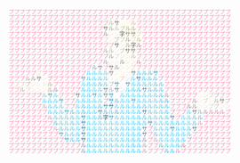 <pre style="font-size: 10px;line-height: 10px;"><span style="color:#fe8fb4;">プ</span><span style="color:#fe8fb4;">プ</span><span style="color:#fe8fb4;">プ</span><span style="color:#fe8fb4;">プ</span><span style="color:#fe8fb4;">プ</span><span style="color:#fe8fb4;">プ</span><span style="color:#fe8fb4;">プ</span><span style="color:#fe8fb4;">プ</span><span style="color:#fe8fb4;">プ</span><span style="color:#fe8fb4;">プ</span><span style="color:#fe8fb4;">プ</span><span style="color:#fe8fb4;">プ</span><span style="color:#fe8fb4;">プ</span><span style="color:#fe8fb4;">プ</span><span style="color:#fe8fb4;">プ</span><span style="color:#fe8fb4;">プ</span><span style="color:#fe8fb4;">プ</span><span style="color:#fe8fb4;">プ</span><span style="color:#fe8fb4;">プ</span><span style="color:#fe8fb4;">プ</span><span style="color:#fe8fb4;">プ</span><span style="color:#fe8fb4;">プ</span><span style="color:#fe8fb4;">プ</span><span style="color:#fe8fb4;">プ</span><span style="color:#fe8fb4;">プ</span><span style="color:#fe8fb4;">プ</span><span style="color:#fe8fb4;">プ</span><span style="color:#fe8fb4;">プ</span><span style="color:#fe8fb4;">プ</span><span style="color:#fe8fb4;">プ</span><span style="color:#fe8fb4;">プ</span><span style="color:#fe8fb4;">プ</span><span style="color:#fe8fb4;">プ</span><span style="color:#fe8fb4;">プ</span><span style="color:#fe8fb4;">プ</span><span style="color:#fe8fb4;">プ</span><span style="color:#fe8fb4;">プ</span><span style="color:#fe8fb4;">プ</span><span style="color:#fe8fb4;">プ</span><span style="color:#fe8fb4;">プ</span><br><span style="color:#fe8fb4;">プ</span><span style="color:#fe8fb4;">プ</span><span style="color:#fe8fb4;">プ</span><span style="color:#fe8fb4;">プ</span><span style="color:#fe8fb4;">プ</span><span style="color:#fe8fb4;">プ</span><span style="color:#fe8fb4;">プ</span><span style="color:#fe8fb4;">プ</span><span style="color:#fe8fb4;">プ</span><span style="color:#fe8fb4;">プ</span><span style="color:#fe8fb4;">プ</span><span style="color:#fe8fb4;">プ</span><span style="color:#fe8fb4;">プ</span><span style="color:#fe8fb4;">プ</span><span style="color:#fe8fb4;">プ</span><span style="color:#fe8fb4;">プ</span><span style="color:#fe8fb4;">プ</span><span style="color:#fe8fb4;">プ</span><span style="color:#fe8fb4;">プ</span><span style="color:#fe8fb4;">プ</span><span style="color:#fe8fb4;">プ</span><span style="color:#fe8fb4;">プ</span><span style="color:#fe8fb4;">プ</span><span style="color:#fe8fb4;">プ</span><span style="color:#fe8fb4;">プ</span><span style="color:#fe8fb4;">プ</span><span style="color:#fe8fb4;">プ</span><span style="color:#fe8fb4;">プ</span><span style="color:#fe8fb4;">プ</span><span style="color:#fe8fb4;">プ</span><span style="color:#fe8fb4;">プ</span><span style="color:#fe8fb4;">プ</span><span style="color:#fe8fb4;">プ</span><span style="color:#fe8fb4;">プ</span><span style="color:#fe8fb4;">プ</span><span style="color:#fe8fb4;">プ</span><span style="color:#fe8fb4;">プ</span><span style="color:#fe8fb4;">プ</span><span style="color:#fe8fb4;">プ</span><span style="color:#fe8fb4;">プ</span><br><span style="color:#fe8fb4;">プ</span><span style="color:#fe8fb4;">プ</span><span style="color:#fe8fb4;">プ</span><span style="color:#fe8fb4;">プ</span><span style="color:#fe8fb4;">プ</span><span style="color:#fe8fb4;">プ</span><span style="color:#fe8fb4;">プ</span><span style="color:#fe8fb4;">プ</span><span style="color:#fe8fb4;">プ</span><span style="color:#fe8fb4;">プ</span><span style="color:#fe8fb4;">プ</span><span style="color:#fe8fb4;">プ</span><span style="color:#fe8fb4;">プ</span><span style="color:#fe8fb4;">プ</span><span style="color:#fe8fb4;">プ</span><span style="color:#fe8fb4;">プ</span><span style="color:#fe8fb4;">プ</span><span style="color:#f990b3;">プ</span><span style="color:#b3b075;">ル</span><span style="color:#6b674a;">サ</span><span style="color:#fefb9f;">ン</span><span style="color:#fef99b;">ン</span><span style="color:#c7ad87;">ル</span><span style="color:#fe8fb4;">プ</span><span style="color:#fe8fb4;">プ</span><span style="color:#fe8fb4;">プ</span><span style="color:#fe8fb4;">プ</span><span style="color:#fe8fb4;">プ</span><span style="color:#fe8fb4;">プ</span><span style="color:#fe8fb4;">プ</span><span style="color:#fe8fb4;">プ</span><span style="color:#fe8fb4;">プ</span><span style="color:#fe8fb4;">プ</span><span style="color:#fe8fb4;">プ</span><span style="color:#fe8fb4;">プ</span><span style="color:#fe8fb4;">プ</span><span style="color:#fe8fb4;">プ</span><span style="color:#fe8fb4;">プ</span><span style="color:#fe8fb4;">プ</span><span style="color:#fe8fb4;">プ</span><br><span style="color:#fe8fb4;">プ</span><span style="color:#fe8fb4;">プ</span><span style="color:#fe8fb4;">プ</span><span style="color:#fe8fb4;">プ</span><span style="color:#fe8fb4;">プ</span><span style="color:#fe8fb4;">プ</span><span style="color:#fe8fb4;">プ</span><span style="color:#fe8fb4;">プ</span><span style="color:#fe8fb4;">プ</span><span style="color:#fe8fb4;">プ</span><span style="color:#fe8fb4;">プ</span><span style="color:#fe8fb4;">プ</span><span style="color:#fe8fb4;">プ</span><span style="color:#fe8fb4;">プ</span><span style="color:#fe8fb4;">プ</span><span style="color:#fe8fb4;">プ</span><span style="color:#fe8fb4;">プ</span><span style="color:#6a6545;">サ</span><span style="color:#9f9b67;">ル</span><span style="color:#bcbb79;">ル</span><span style="color:#c4c182;">プ</span><span style="color:#a7a26d;">ル</span><span style="color:#9f9c69;">ル</span><span style="color:#fe8fb4;">プ</span><span style="color:#fe8fb4;">プ</span><span style="color:#fe8fb4;">プ</span><span style="color:#fe8fb4;">プ</span><span style="color:#fe8fb4;">プ</span><span style="color:#fe8fb4;">プ</span><span style="color:#fe8fb4;">プ</span><span style="color:#fe8fb4;">プ</span><span style="color:#fe8fb4;">プ</span><span style="color:#fe8fb4;">プ</span><span style="color:#fe8fb4;">プ</span><span style="color:#fe8fb4;">プ</span><span style="color:#fe8fb4;">プ</span><span style="color:#fe8fb4;">プ</span><span style="color:#fe8fb4;">プ</span><span style="color:#fe8fb4;">プ</span><span style="color:#fe8fb4;">プ</span><br><span style="color:#fe8fb4;">プ</span><span style="color:#fe8fb4;">プ</span><span style="color:#fe8fb4;">プ</span><span style="color:#fe8fb4;">プ</span><span style="color:#fe8fb4;">プ</span><span style="color:#fe8fb4;">プ</span><span style="color:#fe8fb4;">プ</span><span style="color:#fe8fb4;">プ</span><span style="color:#fe8fb4;">プ</span><span style="color:#fe8fb4;">プ</span><span style="color:#fe8fb4;">プ</span><span style="color:#fe8fb4;">プ</span><span style="color:#fe8fb4;">プ</span><span style="color:#fe8fb4;">プ</span><span style="color:#fe8fb4;">プ</span><span style="color:#fe8fb4;">プ</span><span style="color:#fe8fb4;">プ</span><span style="color:#8d8271;">ル</span><span style="color:#fde6cb;">ン</span><span style="color:#fee7ce;">ン</span><span style="color:#5a533b;">字</span><span style="color:#878354;">サ</span><span style="color:#7a744b;">サ</span><span style="color:#dfce96;">プ</span><span style="color:#fe8fb4;">プ</span><span style="color:#fe8fb4;">プ</span><span style="color:#fe8fb4;">プ</span><span style="color:#fe8fb4;">プ</span><span style="color:#fe8fb4;">プ</span><span style="color:#fe8fb4;">プ</span><span style="color:#fe8fb4;">プ</span><span style="color:#fe8fb4;">プ</span><span style="color:#fe8fb4;">プ</span><span style="color:#fe8fb4;">プ</span><span style="color:#fe8fb4;">プ</span><span style="color:#fe8fb4;">プ</span><span style="color:#fe8fb4;">プ</span><span style="color:#fe8fb4;">プ</span><span style="color:#fe8fb4;">プ</span><span style="color:#fe8fb4;">プ</span><br><span style="color:#fe8fb4;">プ</span><span style="color:#fe8fb4;">プ</span><span style="color:#fe8fb4;">プ</span><span style="color:#fe8fb4;">プ</span><span style="color:#fe8fb4;">プ</span><span style="color:#fe8fb4;">プ</span><span style="color:#fe8fb4;">プ</span><span style="color:#fe8fb4;">プ</span><span style="color:#fe8fb4;">プ</span><span style="color:#fe8fb4;">プ</span><span style="color:#fe8fb4;">プ</span><span style="color:#fe8fb4;">プ</span><span style="color:#fe8fb4;">プ</span><span style="color:#fe8fb4;">プ</span><span style="color:#fe8fb4;">プ</span><span style="color:#fe8fb4;">プ</span><span style="color:#fe8fb4;">プ</span><span style="color:#d6d1b9;">プ</span><span style="color:#ffe8cf;">ン</span><span style="color:#c1b49a;">プ</span><span style="color:#d9c3a7;">プ</span><span style="color:#958a6a;">ル</span><span style="color:#e0dc91;">プ</span><span style="color:#acaa6e;">ル</span><span style="color:#fe8fb4;">プ</span><span style="color:#fe8fb4;">プ</span><span style="color:#fe8fb4;">プ</span><span style="color:#fe8fb4;">プ</span><span style="color:#fe8fb4;">プ</span><span style="color:#fe8fb4;">プ</span><span style="color:#fe8fb4;">プ</span><span style="color:#fe8fb4;">プ</span><span style="color:#fe8fb4;">プ</span><span style="color:#fe8fb4;">プ</span><span style="color:#fe8fb4;">プ</span><span style="color:#fe8fb4;">プ</span><span style="color:#fe8fb4;">プ</span><span style="color:#fe8fb4;">プ</span><span style="color:#fe8fb4;">プ</span><span style="color:#fe8fb4;">プ</span><br><span style="color:#fe8fb4;">プ</span><span style="color:#fe8fb4;">プ</span><span style="color:#fe8fb4;">プ</span><span style="color:#fe8fb4;">プ</span><span style="color:#fe8fb4;">プ</span><span style="color:#fe8fb4;">プ</span><span style="color:#fe8fb4;">プ</span><span style="color:#fe8fb4;">プ</span><span style="color:#fe8fb4;">プ</span><span style="color:#fe8fb4;">プ</span><span style="color:#fe8fb4;">プ</span><span style="color:#fe8fb4;">プ</span><span style="color:#fe8fb4;">プ</span><span style="color:#fe8fb4;">プ</span><span style="color:#fe8fb4;">プ</span><span style="color:#fe8fb4;">プ</span><span style="color:#fe8fb4;">プ</span><span style="color:#eb99ae;">プ</span><span style="color:#c7b29e;">プ</span><span style="color:#5e574a;">サ</span><span style="color:#fcdcc0;">ン</span><span style="color:#a39075;">ル</span><span style="color:#635249;">字</span><span style="color:#ac6c7e;">ル</span><span style="color:#fe8fb4;">プ</span><span style="color:#fe8fb4;">プ</span><span style="color:#fe8fb4;">プ</span><span style="color:#fe8fb4;">プ</span><span style="color:#fe8fb4;">プ</span><span style="color:#fe8fb4;">プ</span><span style="color:#fe8fb4;">プ</span><span style="color:#fe8fb4;">プ</span><span style="color:#fe8fb4;">プ</span><span style="color:#fe8fb4;">プ</span><span style="color:#fe8fb4;">プ</span><span style="color:#fe8fb4;">プ</span><span style="color:#fe8fb4;">プ</span><span style="color:#fe8fb4;">プ</span><span style="color:#fe8fb4;">プ</span><span style="color:#fe8fb4;">プ</span><br><span style="color:#fe8fb4;">プ</span><span style="color:#fe8fb4;">プ</span><span style="color:#fe8fb4;">プ</span><span style="color:#fe8fb4;">プ</span><span style="color:#fe8fb4;">プ</span><span style="color:#fe8fb4;">プ</span><span style="color:#fe8fb4;">プ</span><span style="color:#fe8fb4;">プ</span><span style="color:#fe8fb4;">プ</span><span style="color:#fe8fb4;">プ</span><span style="color:#fe8fb4;">プ</span><span style="color:#fe8fb4;">プ</span><span style="color:#fe8fb4;">プ</span><span style="color:#fe8fb4;">プ</span><span style="color:#fe8fb4;">プ</span><span style="color:#fe8fb4;">プ</span><span style="color:#fe8fb4;">プ</span><span style="color:#9b9082;">ル</span><span style="color:#bba691;">ル</span><span style="color:#fde6ca;">ン</span><span style="color:#d3b79c;">プ</span><span style="color:#776d55;">サ</span><span style="color:#756e5c;">サ</span><span style="color:#d988a0;">プ</span><span style="color:#fe8fb4;">プ</span><span style="color:#fe8fb4;">プ</span><span style="color:#fe8fb4;">プ</span><span style="color:#fe8fb4;">プ</span><span style="color:#fe8fb4;">プ</span><span style="color:#fe8fb4;">プ</span><span style="color:#fe8fb4;">プ</span><span style="color:#fe8fb4;">プ</span><span style="color:#fe8fb4;">プ</span><span style="color:#fe8fb4;">プ</span><span style="color:#fe8fb4;">プ</span><span style="color:#fe8fb4;">プ</span><span style="color:#fe8fb4;">プ</span><span style="color:#fe8fb4;">プ</span><span style="color:#fe8fb4;">プ</span><span style="color:#fe8fb4;">プ</span><br><span style="color:#fe8fb4;">プ</span><span style="color:#fe8fb4;">プ</span><span style="color:#fe8fb4;">プ</span><span style="color:#fe8fb4;">プ</span><span style="color:#fe8fb4;">プ</span><span style="color:#fe8fb4;">プ</span><span style="color:#fe8fb4;">プ</span><span style="color:#fe8fb4;">プ</span><span style="color:#fe8fb4;">プ</span><span style="color:#fe8fb4;">プ</span><span style="color:#fe8fb4;">プ</span><span style="color:#fe8fb4;">プ</span><span style="color:#fe8fb4;">プ</span><span style="color:#fe8fb4;">プ</span><span style="color:#fe8fb4;">プ</span><span style="color:#fe8fb4;">プ</span><span style="color:#fe8fb4;">プ</span><span style="color:#de91aa;">プ</span><span style="color:#9c8f81;">ル</span><span style="color:#ddcfba;">プ</span><span style="color:#f6d7bb;">ン</span><span style="color:#f9d9b8;">ン</span><span style="color:#bda08d;">ル</span><span style="color:#fe8fb4;">プ</span><span style="color:#fe8fb4;">プ</span><span style="color:#fe8fb4;">プ</span><span style="color:#fe8fb4;">プ</span><span style="color:#fe8fb4;">プ</span><span style="color:#fe8fb4;">プ</span><span style="color:#fe8fb4;">プ</span><span style="color:#fe8fb4;">プ</span><span style="color:#fe8fb4;">プ</span><span style="color:#fe8fb4;">プ</span><span style="color:#fe8fb4;">プ</span><span style="color:#fe8fb4;">プ</span><span style="color:#fe8fb4;">プ</span><span style="color:#fe8fb4;">プ</span><span style="color:#fe8fb4;">プ</span><span style="color:#fe8fb4;">プ</span><span style="color:#fe8fb4;">プ</span><br><span style="color:#fe8fb4;">プ</span><span style="color:#fe8fb4;">プ</span><span style="color:#fe8fb4;">プ</span><span style="color:#fe8fb4;">プ</span><span style="color:#fe8fb4;">プ</span><span style="color:#fe8fb4;">プ</span><span style="color:#fe8fb4;">プ</span><span style="color:#fe8fb4;">プ</span><span style="color:#fe8fb4;">プ</span><span style="color:#fe8fb4;">プ</span><span style="color:#fe8fb4;">プ</span><span style="color:#fe8fb4;">プ</span><span style="color:#fe8fb4;">プ</span><span style="color:#fe8fb4;">プ</span><span style="color:#fe8fb4;">プ</span><span style="color:#fe8fb4;">プ</span><span style="color:#fe8fb4;">プ</span><span style="color:#a68182;">ル</span><span style="color:#fee7cd;">ン</span><span style="color:#fce6cd;">ン</span><span style="color:#907e71;">ル</span><span style="color:#fbd8ba;">ン</span><span style="color:#f6d7b8;">ン</span><span style="color:#b8748b;">ル</span><span style="color:#fe8fb4;">プ</span><span style="color:#fe8fb4;">プ</span><span style="color:#fe8fb4;">プ</span><span style="color:#fe8fb4;">プ</span><span style="color:#fe8fb4;">プ</span><span style="color:#fe8fb4;">プ</span><span style="color:#fe8fb4;">プ</span><span style="color:#fe8fb4;">プ</span><span style="color:#fe8fb4;">プ</span><span style="color:#fe8fb4;">プ</span><span style="color:#fe8fb4;">プ</span><span style="color:#fe8fb4;">プ</span><span style="color:#fe8fb4;">プ</span><span style="color:#fe8fb4;">プ</span><span style="color:#fe8fb4;">プ</span><span style="color:#fe8fb4;">プ</span><br><span style="color:#fe8fb4;">プ</span><span style="color:#fe8fb4;">プ</span><span style="color:#fe8fb4;">プ</span><span style="color:#fe8fb4;">プ</span><span style="color:#fe8fb4;">プ</span><span style="color:#fe8fb4;">プ</span><span style="color:#fe8fb4;">プ</span><span style="color:#fe8fb4;">プ</span><span style="color:#fe8fb4;">プ</span><span style="color:#fe8fb4;">プ</span><span style="color:#fe8fb4;">プ</span><span style="color:#fe8fb4;">プ</span><span style="color:#fe8fb4;">プ</span><span style="color:#fe8fb4;">プ</span><span style="color:#fe8fb4;">プ</span><span style="color:#6391ac;">ル</span><span style="color:#8c6980;">サ</span><span style="color:#fd8fb3;">プ</span><span style="color:#706a66;">サ</span><span style="color:#928173;">ル</span><span style="color:#fce2c6;">ン</span><span style="color:#f9d9bc;">ン</span><span style="color:#e2c7ab;">プ</span><span style="color:#fe8fb4;">プ</span><span style="color:#fe8fb4;">プ</span><span style="color:#fe8fb4;">プ</span><span style="color:#fe8fb4;">プ</span><span style="color:#fe8fb4;">プ</span><span style="color:#fe8fb4;">プ</span><span style="color:#fe8fb4;">プ</span><span style="color:#fe8fb4;">プ</span><span style="color:#fe8fb4;">プ</span><span style="color:#fe8fb4;">プ</span><span style="color:#fe8fb4;">プ</span><span style="color:#fe8fb4;">プ</span><span style="color:#fe8fb4;">プ</span><span style="color:#fe8fb4;">プ</span><span style="color:#fe8fb4;">プ</span><span style="color:#fe8fb4;">プ</span><span style="color:#fe8fb4;">プ</span><br><span style="color:#fe8fb4;">プ</span><span style="color:#fe8fb4;">プ</span><span style="color:#fe8fb4;">プ</span><span style="color:#fe8fb4;">プ</span><span style="color:#f98fb2;">プ</span><span style="color:#e1d5bd;">プ</span><span style="color:#fd8fb4;">プ</span><span style="color:#fe8fb4;">プ</span><span style="color:#fe8fb4;">プ</span><span style="color:#fe8fb4;">プ</span><span style="color:#fe8fb4;">プ</span><span style="color:#fe8fb4;">プ</span><span style="color:#fe8fb4;">プ</span><span style="color:#fe8fb4;">プ</span><span style="color:#27c6f4;">ル</span><span style="color:#29c3f3;">ル</span><span style="color:#28c4f3;">ル</span><span style="color:#2fc6f3;">ル</span><span style="color:#77726b;">サ</span><span style="color:#fee5cc;">ン</span><span style="color:#fee4cc;">ン</span><span style="color:#fde3c8;">ン</span><span style="color:#606e71;">サ</span><span style="color:#2ab0e0;">ル</span><span style="color:#24aede;">ル</span><span style="color:#25a8db;">ル</span><span style="color:#2a8db5;">サ</span><span style="color:#fe8fb4;">プ</span><span style="color:#fe8fb4;">プ</span><span style="color:#fe8fb4;">プ</span><span style="color:#fe8fb4;">プ</span><span style="color:#fe8fb4;">プ</span><span style="color:#fe8fb4;">プ</span><span style="color:#fe8fb4;">プ</span><span style="color:#fe8fb4;">プ</span><span style="color:#fe8fb4;">プ</span><span style="color:#fe8fb4;">プ</span><span style="color:#fe8fb4;">プ</span><span style="color:#fe8fb4;">プ</span><span style="color:#fe8fb4;">プ</span><br><span style="color:#fe8fb4;">プ</span><span style="color:#fe8fb4;">プ</span><span style="color:#f48eb0;">プ</span><span style="color:#b78995;">ル</span><span style="color:#9d867d;">ル</span><span style="color:#767169;">サ</span><span style="color:#fde5cb;">ン</span><span style="color:#e78aa8;">プ</span><span style="color:#fe8fb4;">プ</span><span style="color:#fe8fb4;">プ</span><span style="color:#fe8fb4;">プ</span><span style="color:#fe8fb4;">プ</span><span style="color:#fe8fb4;">プ</span><span style="color:#5686a1;">サ</span><span style="color:#2ebde8;">ル</span><span style="color:#29c3f3;">ル</span><span style="color:#2eb6e1;">ル</span><span style="color:#2ac6f5;">ル</span><span style="color:#efefee;">ン</span><span style="color:#fce7cb;">ン</span><span style="color:#e5cbb1;">プ</span><span style="color:#dcdddd;">ン</span><span style="color:#27c6f9;">ル</span><span style="color:#1a6987;">サ</span><span style="color:#1cb5ee;">ル</span><span style="color:#1fb6f0;">ル</span><span style="color:#2badda;">ル</span><span style="color:#b0a5c7;">プ</span><span style="color:#fe8fb4;">プ</span><span style="color:#fe8fb4;">プ</span><span style="color:#fe8fb4;">プ</span><span style="color:#fe8fb4;">プ</span><span style="color:#fe8fb4;">プ</span><span style="color:#fe8fb4;">プ</span><span style="color:#fe8fb4;">プ</span><span style="color:#fe8fb4;">プ</span><span style="color:#fe8fb4;">プ</span><span style="color:#fe8fb4;">プ</span><span style="color:#fe8fb4;">プ</span><span style="color:#fe8fb4;">プ</span><br><span style="color:#fe8fb4;">プ</span><span style="color:#d6bdc5;">プ</span><span style="color:#d6c8b3;">プ</span><span style="color:#baac9b;">プ</span><span style="color:#f1ddc4;">ン</span><span style="color:#fee8cf;">ン</span><span style="color:#ebddc6;">ン</span><span style="color:#b7908b;">ル</span><span style="color:#fe8fb4;">プ</span><span style="color:#fe8fb4;">プ</span><span style="color:#fe8fb4;">プ</span><span style="color:#fe8fb4;">プ</span><span style="color:#fe8fb4;">プ</span><span style="color:#2cc4f4;">ル</span><span style="color:#35bfec;">ル</span><span style="color:#2ac5f3;">ル</span><span style="color:#2eaed7;">ル</span><span style="color:#2ec1f2;">ル</span><span style="color:#acb6bc;">プ</span><span style="color:#3b81a0;">サ</span><span style="color:#fdfefd;">ン</span><span style="color:#4b7d90;">サ</span><span style="color:#29c3f5;">ル</span><span style="color:#2db3dd;">ル</span><span style="color:#21bdf1;">ル</span><span style="color:#2dc1f0;">ル</span><span style="color:#1cb6eb;">ル</span><span style="color:#21b3e4;">ル</span><span style="color:#fe8fb4;">プ</span><span style="color:#fe8fb4;">プ</span><span style="color:#fe8fb4;">プ</span><span style="color:#fe8fb4;">プ</span><span style="color:#fe8fb4;">プ</span><span style="color:#fe8fb4;">プ</span><span style="color:#fe8fb4;">プ</span><span style="color:#fe8fb4;">プ</span><span style="color:#fe8fb4;">プ</span><span style="color:#fe8fb4;">プ</span><span style="color:#fe8fb4;">プ</span><span style="color:#fe8fb4;">プ</span><br><span style="color:#fe8fb4;">プ</span><span style="color:#fb95b7;">プ</span><span style="color:#af9a89;">ル</span><span style="color:#eacdb4;">プ</span><span style="color:#f7dabf;">ン</span><span style="color:#fadfc2;">ン</span><span style="color:#fee5cc;">ン</span><span style="color:#a99584;">ル</span><span style="color:#a96c84;">ル</span><span style="color:#fe8fb4;">プ</span><span style="color:#fe8fb4;">プ</span><span style="color:#fe8fb4;">プ</span><span style="color:#f38eb0;">プ</span><span style="color:#25b5e5;">ル</span><span style="color:#29c7f7;">ル</span><span style="color:#28c4f3;">ル</span><span style="color:#31b9e2;">ル</span><span style="color:#337e97;">サ</span><span style="color:#90a0a9;">ル</span><span style="color:#587385;">サ</span><span style="color:#dddedf;">ン</span><span style="color:#29c3f5;">ル</span><span style="color:#2db0d4;">ル</span><span style="color:#2ea3c9;">ル</span><span style="color:#2881a3;">サ</span><span style="color:#1db5ed;">ル</span><span style="color:#1db7ea;">ル</span><span style="color:#1cb5eb;">ル</span><span style="color:#fe8fb4;">プ</span><span style="color:#fe8fb4;">プ</span><span style="color:#fe8fb4;">プ</span><span style="color:#fe8fb4;">プ</span><span style="color:#fe8fb4;">プ</span><span style="color:#fe8fb4;">プ</span><span style="color:#fe8fb4;">プ</span><span style="color:#fe8fb4;">プ</span><span style="color:#fe8fb4;">プ</span><span style="color:#fe8fb4;">プ</span><span style="color:#fe8fb4;">プ</span><span style="color:#fe8fb4;">プ</span><br><span style="color:#fe8fb4;">プ</span><span style="color:#fe8fb4;">プ</span><span style="color:#fe8fb4;">プ</span><span style="color:#fe8fb4;">プ</span><span style="color:#fe8fb4;">プ</span><span style="color:#df8da9;">プ</span><span style="color:#9dabb2;">ル</span><span style="color:#2890b3;">サ</span><span style="color:#2bc7f9;">ル</span><span style="color:#fe8fb4;">プ</span><span style="color:#fe8fb4;">プ</span><span style="color:#fe8fb4;">プ</span><span style="color:#5a6c7a;">サ</span><span style="color:#25c1f4;">ル</span><span style="color:#27c4f5;">ル</span><span style="color:#2898bc;">サ</span><span style="color:#2ac2f6;">ル</span><span style="color:#5f7881;">サ</span><span style="color:#1298d3;">サ</span><span style="color:#fcfcfb;">ン</span><span style="color:#2ac8f7;">ル</span><span style="color:#2cc4f4;">ル</span><span style="color:#29c6f5;">ル</span><span style="color:#2ac4f5;">ル</span><span style="color:#28c3f2;">ル</span><span style="color:#2ac3f4;">ル</span><span style="color:#23bef0;">ル</span><span style="color:#1cb6e9;">ル</span><span style="color:#ad748b;">ル</span><span style="color:#fe8fb4;">プ</span><span style="color:#fe8fb4;">プ</span><span style="color:#fe8fb4;">プ</span><span style="color:#fe8fb4;">プ</span><span style="color:#f88fb2;">プ</span><span style="color:#fee9cf;">ン</span><span style="color:#e8dcc4;">ン</span><span style="color:#d7c6b1;">プ</span><span style="color:#b8ab9b;">プ</span><span style="color:#fe8fb4;">プ</span><span style="color:#fe8fb4;">プ</span><br><span style="color:#fe8fb4;">プ</span><span style="color:#fe8fb4;">プ</span><span style="color:#fe8fb4;">プ</span><span style="color:#fe8fb4;">プ</span><span style="color:#fe8fb4;">プ</span><span style="color:#fe8fb4;">プ</span><span style="color:#2bc4f4;">ル</span><span style="color:#29c4f4;">ル</span><span style="color:#29c3f4;">ル</span><span style="color:#2c90af;">サ</span><span style="color:#fe8fb4;">プ</span><span style="color:#fe8fb4;">プ</span><span style="color:#2dc7f5;">ル</span><span style="color:#26b6e5;">ル</span><span style="color:#29c4f4;">ル</span><span style="color:#2ac6f6;">ル</span><span style="color:#2bc5f6;">ル</span><span style="color:#afa9a9;">プ</span><span style="color:#108ec5;">サ</span><span style="color:#2ea9d0;">ル</span><span style="color:#2bc3f4;">ル</span><span style="color:#29c4f4;">ル</span><span style="color:#2d92b6;">サ</span><span style="color:#29c1f3;">ル</span><span style="color:#2bc2f4;">ル</span><span style="color:#2ac3f4;">ル</span><span style="color:#28c3f4;">ル</span><span style="color:#1cb5ee;">ル</span><span style="color:#2c9cc7;">ル</span><span style="color:#fe8fb4;">プ</span><span style="color:#fe8fb4;">プ</span><span style="color:#fe8fb4;">プ</span><span style="color:#fe8fb4;">プ</span><span style="color:#ac7480;">ル</span><span style="color:#fbe8ce;">ン</span><span style="color:#dbccb8;">プ</span><span style="color:#fae5ca;">ン</span><span style="color:#a79989;">ル</span><span style="color:#776d60;">サ</span><span style="color:#fe8fb4;">プ</span><br><span style="color:#fe8fb4;">プ</span><span style="color:#fe8fb4;">プ</span><span style="color:#fe8fb4;">プ</span><span style="color:#fe8fb4;">プ</span><span style="color:#fe8fb4;">プ</span><span style="color:#fe8fb4;">プ</span><span style="color:#be90a6;">ル</span><span style="color:#28c4f3;">ル</span><span style="color:#28c4f3;">ル</span><span style="color:#29c3f4;">ル</span><span style="color:#fa8fb3;">プ</span><span style="color:#f58eb0;">プ</span><span style="color:#29c3f4;">ル</span><span style="color:#2aa8d1;">ル</span><span style="color:#28c4f4;">ル</span><span style="color:#29c3f4;">ル</span><span style="color:#2aadd6;">ル</span><span style="color:#1e85b7;">サ</span><span style="color:#1b6485;">サ</span><span style="color:#2ac3f1;">ル</span><span style="color:#2dbce8;">ル</span><span style="color:#2ec4f4;">ル</span><span style="color:#28c4f4;">ル</span><span style="color:#1fb8ed;">ル</span><span style="color:#2eaed6;">ル</span><span style="color:#28c4f3;">ル</span><span style="color:#29c4f3;">ル</span><span style="color:#22bcee;">ル</span><span style="color:#1fb6eb;">ル</span><span style="color:#fe8fb4;">プ</span><span style="color:#fe8fb4;">プ</span><span style="color:#fe8fb4;">プ</span><span style="color:#9c6c82;">ル</span><span style="color:#8c8376;">ル</span><span style="color:#fde3c9;">ン</span><span style="color:#fcdebf;">ン</span><span style="color:#e5ccb5;">プ</span><span style="color:#cfbfaa;">プ</span><span style="color:#ecdbc3;">ン</span><span style="color:#fec9db;">ン</span><br><span style="color:#fe8fb4;">プ</span><span style="color:#fe8fb4;">プ</span><span style="color:#fe8fb4;">プ</span><span style="color:#fe8fb4;">プ</span><span style="color:#fe8fb4;">プ</span><span style="color:#fe8fb4;">プ</span><span style="color:#fe8fb4;">プ</span><span style="color:#2dc1ee;">ル</span><span style="color:#29c3f5;">ル</span><span style="color:#29c4f4;">ル</span><span style="color:#2e96ba;">サ</span><span style="color:#2ea8ce;">ル</span><span style="color:#2ac3f3;">ル</span><span style="color:#2c9dc3;">ル</span><span style="color:#29c4f4;">ル</span><span style="color:#29c4f3;">ル</span><span style="color:#247b98;">サ</span><span style="color:#14a5e6;">ル</span><span style="color:#2ac6f7;">ル</span><span style="color:#2a9ec1;">ル</span><span style="color:#2ac4f6;">ル</span><span style="color:#28c4f3;">ル</span><span style="color:#29c4f4;">ル</span><span style="color:#1eb6ea;">ル</span><span style="color:#1b7190;">サ</span><span style="color:#28c4f4;">ル</span><span style="color:#29c4f4;">ル</span><span style="color:#29c4f3;">ル</span><span style="color:#1eb5ec;">ル</span><span style="color:#db84a1;">プ</span><span style="color:#fe8fb4;">プ</span><span style="color:#f18bad;">プ</span><span style="color:#2ac5f4;">ル</span><span style="color:#5b6e77;">サ</span><span style="color:#9f968f;">ル</span><span style="color:#b07788;">ル</span><span style="color:#ce7b95;">ル</span><span style="color:#c97992;">ル</span><span style="color:#ce7b97;">ル</span><span style="color:#fe8fb4;">プ</span><br><span style="color:#fe8fb4;">プ</span><span style="color:#fe8fb4;">プ</span><span style="color:#fe8fb4;">プ</span><span style="color:#fe8fb4;">プ</span><span style="color:#fe8fb4;">プ</span><span style="color:#fe8fb4;">プ</span><span style="color:#fe8fb4;">プ</span><span style="color:#ca7d9a;">ル</span><span style="color:#28c3f4;">ル</span><span style="color:#29c4f4;">ル</span><span style="color:#28c3f5;">ル</span><span style="color:#38b8e0;">ル</span><span style="color:#29c3f5;">ル</span><span style="color:#2084a6;">サ</span><span style="color:#29c4f4;">ル</span><span style="color:#29c4f4;">ル</span><span style="color:#2b9bc0;">ル</span><span style="color:#154f6c;">字</span><span style="color:#2a97b8;">サ</span><span style="color:#28c4f4;">ル</span><span style="color:#29c4f4;">ル</span><span style="color:#29c4f4;">ル</span><span style="color:#29c4f4;">ル</span><span style="color:#1db7ed;">ル</span><span style="color:#1fb9f0;">ル</span><span style="color:#2ac3f5;">ル</span><span style="color:#29c4f4;">ル</span><span style="color:#29c4f4;">ル</span><span style="color:#1db5ea;">ル</span><span style="color:#496d87;">サ</span><span style="color:#fe8fb4;">プ</span><span style="color:#2ecaf9;">ル</span><span style="color:#2ac3f5;">ル</span><span style="color:#22bbef;">ル</span><span style="color:#22b6ee;">ル</span><span style="color:#fe8fb4;">プ</span><span style="color:#fe8fb4;">プ</span><span style="color:#fe8fb4;">プ</span><span style="color:#fe8fb4;">プ</span><span style="color:#fe8fb4;">プ</span><br><span style="color:#fe8fb4;">プ</span><span style="color:#fe8fb4;">プ</span><span style="color:#fe8fb4;">プ</span><span style="color:#fe8fb4;">プ</span><span style="color:#fe8fb4;">プ</span><span style="color:#fe8fb4;">プ</span><span style="color:#fe8fb4;">プ</span><span style="color:#fe8fb4;">プ</span><span style="color:#22a5d3;">ル</span><span style="color:#28c4f2;">ル</span><span style="color:#29c4f4;">ル</span><span style="color:#2fb0d7;">ル</span><span style="color:#29c4f2;">ル</span><span style="color:#1e769a;">サ</span><span style="color:#29c4f3;">ル</span><span style="color:#29c3f4;">ル</span><span style="color:#2ac5f6;">ル</span><span style="color:#35c2ed;">ル</span><span style="color:#27c4f4;">ル</span><span style="color:#29c4f4;">ル</span><span style="color:#29c4f4;">ル</span><span style="color:#29c4f4;">ル</span><span style="color:#29c4f4;">ル</span><span style="color:#1cb6ec;">ル</span><span style="color:#20b9f2;">ル</span><span style="color:#2f809d;">サ</span><span style="color:#29c3f2;">ル</span><span style="color:#29c4f4;">ル</span><span style="color:#25bff2;">ル</span><span style="color:#22b4ec;">ル</span><span style="color:#31acd2;">ル</span><span style="color:#29c3f3;">ル</span><span style="color:#29c4f4;">ル</span><span style="color:#1cb6ed;">ル</span><span style="color:#d2829f;">ル</span><span style="color:#fe8fb4;">プ</span><span style="color:#fe8fb4;">プ</span><span style="color:#fe8fb4;">プ</span><span style="color:#fe8fb4;">プ</span><span style="color:#fe8fb4;">プ</span><br><span style="color:#fe8fb4;">プ</span><span style="color:#fe8fb4;">プ</span><span style="color:#fe8fb4;">プ</span><span style="color:#fe8fb4;">プ</span><span style="color:#fe8fb4;">プ</span><span style="color:#fe8fb4;">プ</span><span style="color:#fe8fb4;">プ</span><span style="color:#fe8fb4;">プ</span><span style="color:#d087a1;">ル</span><span style="color:#25bdf2;">ル</span><span style="color:#29c4f4;">ル</span><span style="color:#28c4f3;">ル</span><span style="color:#29c4f2;">ル</span><span style="color:#1f7496;">サ</span><span style="color:#29c4f4;">ル</span><span style="color:#28c4f4;">ル</span><span style="color:#28c3f5;">ル</span><span style="color:#28c4f2;">ル</span><span style="color:#28c4f4;">ル</span><span style="color:#29c4f4;">ル</span><span style="color:#29c4f4;">ル</span><span style="color:#29c4f4;">ル</span><span style="color:#25bff1;">ル</span><span style="color:#1cb6ec;">ル</span><span style="color:#1d90ba;">サ</span><span style="color:#f68db1;">プ</span><span style="color:#28c3f3;">ル</span><span style="color:#29c4f4;">ル</span><span style="color:#29c2f4;">ル</span><span style="color:#207794;">サ</span><span style="color:#2ac2f4;">ル</span><span style="color:#29c4f3;">ル</span><span style="color:#1eb8ec;">ル</span><span style="color:#227898;">サ</span><span style="color:#fe8fb4;">プ</span><span style="color:#fe8fb4;">プ</span><span style="color:#fe8fb4;">プ</span><span style="color:#fe8fb4;">プ</span><span style="color:#fe8fb4;">プ</span><span style="color:#fe8fb4;">プ</span><br><span style="color:#fe8fb4;">プ</span><span style="color:#fe8fb4;">プ</span><span style="color:#fe8fb4;">プ</span><span style="color:#fe8fb4;">プ</span><span style="color:#fe8fb4;">プ</span><span style="color:#fe8fb4;">プ</span><span style="color:#fe8fb4;">プ</span><span style="color:#fe8fb4;">プ</span><span style="color:#fe8fb4;">プ</span><span style="color:#2199c1;">サ</span><span style="color:#23bdf0;">ル</span><span style="color:#25c0f1;">ル</span><span style="color:#1db6eb;">ル</span><span style="color:#227494;">サ</span><span style="color:#29c4f4;">ル</span><span style="color:#29c4f4;">ル</span><span style="color:#29c4f4;">ル</span><span style="color:#29c4f4;">ル</span><span style="color:#29c4f4;">ル</span><span style="color:#29c4f4;">ル</span><span style="color:#29c4f4;">ル</span><span style="color:#29c4f4;">ル</span><span style="color:#21bbef;">ル</span><span style="color:#1cb6ea;">ル</span><span style="color:#467291;">サ</span><span style="color:#fe8fb4;">プ</span><span style="color:#2eb2db;">ル</span><span style="color:#2ac3f3;">ル</span><span style="color:#2fb8e2;">ル</span><span style="color:#29c3f5;">ル</span><span style="color:#29c4f4;">ル</span><span style="color:#27c0f1;">ル</span><span style="color:#1fb9ee;">ル</span><span style="color:#fe8fb4;">プ</span><span style="color:#fe8fb4;">プ</span><span style="color:#fe8fb4;">プ</span><span style="color:#fe8fb4;">プ</span><span style="color:#fe8fb4;">プ</span><span style="color:#fe8fb4;">プ</span><span style="color:#fe8fb4;">プ</span><br><span style="color:#fe8fb4;">プ</span><span style="color:#fe8fb4;">プ</span><span style="color:#fe8fb4;">プ</span><span style="color:#fe8fb4;">プ</span><span style="color:#fe8fb4;">プ</span><span style="color:#fe8fb4;">プ</span><span style="color:#fe8fb4;">プ</span><span style="color:#fe8fb4;">プ</span><span style="color:#fe8fb4;">プ</span><span style="color:#fe8fb4;">プ</span><span style="color:#1e98c4;">サ</span><span style="color:#1db6eb;">ル</span><span style="color:#1db5ee;">ル</span><span style="color:#345e6d;">サ</span><span style="color:#29c4f3;">ル</span><span style="color:#29c4f4;">ル</span><span style="color:#29c4f4;">ル</span><span style="color:#29c4f4;">ル</span><span style="color:#29c4f4;">ル</span><span style="color:#29c4f4;">ル</span><span style="color:#29c4f4;">ル</span><span style="color:#29c3f5;">ル</span><span style="color:#1db7ec;">ル</span><span style="color:#1cb6ec;">ル</span><span style="color:#837f9a;">ル</span><span style="color:#fe8fb4;">プ</span><span style="color:#d3809e;">ル</span><span style="color:#29c3f2;">ル</span><span style="color:#29c4f4;">ル</span><span style="color:#29c4f4;">ル</span><span style="color:#2bc3f3;">ル</span><span style="color:#1db6ec;">ル</span><span style="color:#de84a4;">プ</span><span style="color:#fe8fb4;">プ</span><span style="color:#fe8fb4;">プ</span><span style="color:#fe8fb4;">プ</span><span style="color:#fe8fb4;">プ</span><span style="color:#fe8fb4;">プ</span><span style="color:#fe8fb4;">プ</span><span style="color:#fe8fb4;">プ</span><br><span style="color:#fe8fb4;">プ</span><span style="color:#fe8fb4;">プ</span><span style="color:#fe8fb4;">プ</span><span style="color:#fe8fb4;">プ</span><span style="color:#fe8fb4;">プ</span><span style="color:#fe8fb4;">プ</span><span style="color:#fe8fb4;">プ</span><span style="color:#fe8fb4;">プ</span><span style="color:#fe8fb4;">プ</span><span style="color:#fe8fb4;">プ</span><span style="color:#fe8fb4;">プ</span><span style="color:#f98fb3;">プ</span><span style="color:#f78eb1;">プ</span><span style="color:#6a839f;">ル</span><span style="color:#28c4f4;">ル</span><span style="color:#29c4f4;">ル</span><span style="color:#29c4f4;">ル</span><span style="color:#29c4f4;">ル</span><span style="color:#29c4f4;">ル</span><span style="color:#29c4f4;">ル</span><span style="color:#29c4f4;">ル</span><span style="color:#29c3f4;">ル</span><span style="color:#1cb5ed;">ル</span><span style="color:#1cb6ed;">ル</span><span style="color:#aa819d;">ル</span><span style="color:#fe8fb4;">プ</span><span style="color:#fe8fb4;">プ</span><span style="color:#35a8cd;">ル</span><span style="color:#28c4f4;">ル</span><span style="color:#29c3f5;">ル</span><span style="color:#1fb5ea;">ル</span><span style="color:#996980;">ル</span><span style="color:#fe8fb4;">プ</span><span style="color:#fe8fb4;">プ</span><span style="color:#fe8fb4;">プ</span><span style="color:#fe8fb4;">プ</span><span style="color:#fe8fb4;">プ</span><span style="color:#fe8fb4;">プ</span><span style="color:#fe8fb4;">プ</span><span style="color:#fe8fb4;">プ</span><br><span style="color:#fe8fb4;">プ</span><span style="color:#fe8fb4;">プ</span><span style="color:#fe8fb4;">プ</span><span style="color:#fe8fb4;">プ</span><span style="color:#fe8fb4;">プ</span><span style="color:#fe8fb4;">プ</span><span style="color:#fe8fb4;">プ</span><span style="color:#fe8fb4;">プ</span><span style="color:#fe8fb4;">プ</span><span style="color:#fe8fb4;">プ</span><span style="color:#fe8fb4;">プ</span><span style="color:#fe8fb4;">プ</span><span style="color:#fe8fb4;">プ</span><span style="color:#6588a3;">ル</span><span style="color:#29c3f4;">ル</span><span style="color:#29c4f4;">ル</span><span style="color:#29c4f4;">ル</span><span style="color:#29c4f4;">ル</span><span style="color:#29c4f4;">ル</span><span style="color:#29c4f4;">ル</span><span style="color:#29c4f4;">ル</span><span style="color:#20baee;">ル</span><span style="color:#1cb6ed;">ル</span><span style="color:#1eb6ea;">ル</span><span style="color:#d47f9e;">ル</span><span style="color:#fe8fb4;">プ</span><span style="color:#fe8fb4;">プ</span><span style="color:#fe8fb4;">プ</span><span style="color:#22a9d9;">ル</span><span style="color:#1fb4e8;">ル</span><span style="color:#c27e96;">ル</span><span style="color:#fe8fb4;">プ</span><span style="color:#fe8fb4;">プ</span><span style="color:#fe8fb4;">プ</span><span style="color:#fe8fb4;">プ</span><span style="color:#fe8fb4;">プ</span><span style="color:#fe8fb4;">プ</span><span style="color:#fe8fb4;">プ</span><span style="color:#fe8fb4;">プ</span><span style="color:#fe8fb4;">プ</span><br></pre>